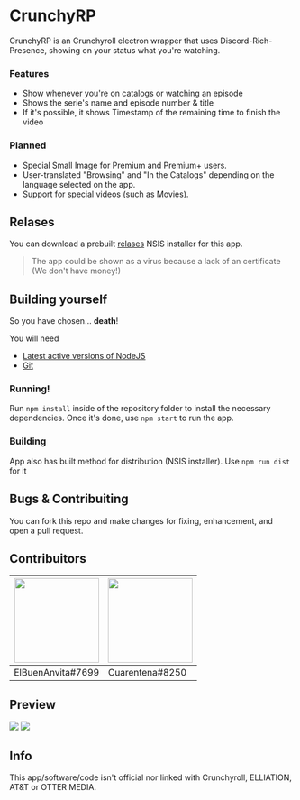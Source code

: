 # CrunchyRP

CrunchyRP is an Crunchyroll electron wrapper that uses Discord-Rich-Presence, showing on your status what you're watching. 

### Features
  - Show whenever you're on catalogs or watching an episode
  - Shows the serie's name and episode number & title
  - If it's possible, it shows Timestamp of the remaining time to finish the video

### Planned
  - Special Small Image for Premium and Premium+ users.
  - User-translated "Browsing" and "In the Catalogs" depending on the language selected on the app.
  - Support for special videos (such as Movies). 

## Relases
You can download a prebuilt [relases](https://github.com/ElBuenAnvita/CrunchyRP/releases) NSIS installer for this app.
> The app could be shown as a virus because a lack of an certificate (We don't have money!) 

## Building yourself
So you have chosen... __death__!

You will need
* [Latest active versions of NodeJS](https://nodejs.org/es/about/releases/)
* [Git](https://git-scm.com/downloads)

### Running!
Run `npm install` inside of the repository folder to install the necessary dependencies.
Once it's done, use `npm start` to run the app.
### Building
App also has built method for distribution (NSIS installer). Use `npm run dist` for it

## Bugs & Contribuiting
You can fork this repo and make changes for fixing, enhancement, and open a pull request.

## Contribuitors
| <img src="https://cdn.discordapp.com/avatars/331641970910953473/ab6342cb2ac00635094d6818d4ebe3b5.png?size=1024" width="150px;"/> | <img src="https://media.discordapp.net/attachments/517788082783911946/705833222600130670/rotate.png?width=475&height=475" width="150px"/> |
| ------ | ------ |
| ElBuenAnvita#7699<br> | Cuarentena#8250<br> |

## Preview
<img src="https://cdn.discordapp.com/attachments/409599882559619082/705834006369009684/unknown.png">

<img src="https://media.discordapp.net/attachments/409599882559619082/705792153753747496/unknown.png">

## Info
This app/software/code isn't official nor linked with Crunchyroll, ELLIATION, AT&T or OTTER MEDIA.
